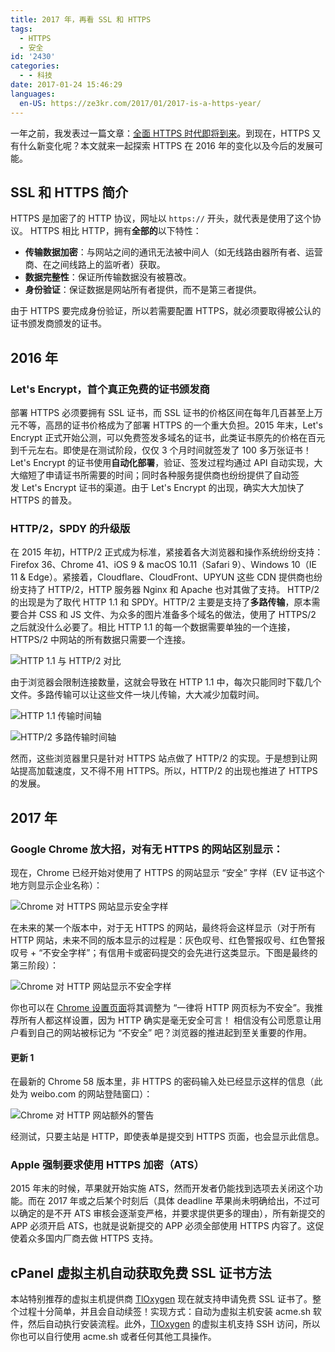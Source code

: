 ```yaml
---
title: 2017 年，再看 SSL 和 HTTPS
tags:
  - HTTPS
  - 安全
id: '2430'
categories:
  - - 科技
date: 2017-01-24 15:46:29
languages:
  en-US: https://ze3kr.com/2017/01/2017-is-a-https-year/
---
```


一年之前，我发表过一篇文章：[全面 HTTPS 时代即将到来](https://guozeyu.com/2015/12/https-everywhere-is-coming/)。到现在，HTTPS 又有什么新变化呢？本文就来一起探索 HTTPS 在 2016 年的变化以及今后的发展可能。
<!-- more -->

## SSL 和 HTTPS 简介

HTTPS 是加密了的 HTTP 协议，网址以 `https://` 开头，就代表是使用了这个协议。 HTTPS 相比 HTTP，拥有**全部的**以下特性：

*   **传输数据加密**：与网站之间的通讯无法被中间人（如无线路由器所有者、运营商、在之间线路上的监听者）获取。
*   **数据完整性**：保证所传输数据没有被篡改。
*   **身份验证**：保证数据是网站所有者提供，而不是第三者提供。

由于 HTTPS 要完成身份验证，所以若需要配置 HTTPS，就必须要取得被公认的证书颁发商颁发的证书。

## 2016 年

### Let's Encrypt，首个真正免费的证书颁发商

部署 HTTPS 必须要拥有 SSL 证书，而 SSL 证书的价格区间在每年几百甚至上万元不等，高昂的证书价格成为了部署 HTTPS 的一个重大负担。2015 年末，Let's Encrypt 正式开始公测，可以免费签发多域名的证书，此类证书原先的价格在百元到千元左右。即使是在测试阶段，仅仅 3 个月时间就签发了 100 多万张证书！ Let's Encrypt 的证书使用**自动化部署**，验证、签发过程均通过 API 自动实现，大大缩短了申请证书所需要的时间；同时各种服务提供商也纷纷提供了自动签发 Let's Encrypt 证书的渠道。由于 Let's Encrypt 的出现，确实大大加快了 HTTPS 的普及。

### HTTP/2，SPDY 的升级版

在 2015 年初，HTTP/2 正式成为标准，紧接着各大浏览器和操作系统纷纷支持：Firefox 36、Chrome 41、iOS 9 & macOS 10.11（Safari 9）、Windows 10（IE 11 & Edge）。紧接着，Cloudflare、CloudFront、UPYUN 这些 CDN 提供商也纷纷支持了 HTTP/2，HTTP 服务器 Nginx 和 Apache 也对其做了支持。 HTTP/2 的出现是为了取代 HTTP 1.1 和 SPDY。HTTP/2 主要是支持了**多路传输**，原本需要合并 CSS 和 JS 文件、为众多的图片准备多个域名的做法，使用了 HTTPS/2 之后就没什么必要了。相比 HTTP 1.1 的每一个数据需要单独的一个连接，HTTPS/2 中网站的所有数据只需要一个连接。

![HTTP 1.1 与 HTTP/2 对比](/images/2017/http2-3.svg)

由于浏览器会限制连接数量，这就会导致在 HTTP 1.1 中，每次只能同时下载几个文件。多路传输可以让这些文件一块儿传输，大大减少加载时间。

![HTTP 1.1 传输时间轴](/images/2017/http2-1.svg)

![HTTP/2 多路传输时间轴](/images/2017/http2-2.svg)

然而，这些浏览器里只是针对 HTTPS 站点做了 HTTP/2 的实现。于是想到让网站提高加载速度，又不得不用 HTTPS。所以，HTTP/2 的出现也推进了 HTTPS 的发展。

## 2017 年

### Google Chrome 放大招，对有无 HTTPS 的网站区别显示：

现在，Chrome 已经开始对使用了 HTTPS 的网站显示 “安全” 字样（EV 证书这个地方则显示企业名称）：

![Chrome 对 HTTPS 网站显示安全字样](https://imagedelivery.net/6T-behmofKYLsxlrK0l_MQ/4c9486bb-2894-4d7d-a8d9-3a242dfa5300/large)

在未来的某一个版本中，对于无 HTTPS 的网站，最终将会这样显示（对于所有 HTTP 网站，未来不同的版本显示的过程是：灰色叹号、红色警报叹号、红色警报叹号 + “不安全字样”；有信用卡或密码提交的会先进行这类显示。下图是最终的第三阶段）：

![Chrome 对 HTTP 网站显示不安全字样](https://imagedelivery.net/6T-behmofKYLsxlrK0l_MQ/ff14d2ee-0d85-4506-e998-ca90b4ddbb00/large)

你也可以在 [Chrome 设置页面](chrome://flags/#mark-non-secure-as)将其调整为 “一律将 HTTP 网页标为不安全”。我推荐所有人都这样设置，因为 HTTP 确实是毫无安全可言！ 相信没有公司愿意让用户看到自己的网站被标记为 “不安全” 吧？浏览器的推进起到至关重要的作用。

#### 更新 1

在最新的 Chrome 58 版本里，非 HTTPS 的密码输入处已经显示这样的信息（此处为 weibo.com 的网站登陆窗口）： 

![Chrome 对 HTTP 网站额外的警告](https://imagedelivery.net/6T-behmofKYLsxlrK0l_MQ/e521422c-a9b2-4cb3-9ada-d0490e6eca00/large)

经测试，只要主站是 HTTP，即使表单是提交到 HTTPS 页面，也会显示此信息。

### Apple 强制要求使用 HTTPS 加密（ATS）

2015 年末的时候，苹果就开始实施 ATS，然而开发者仍能找到选项去关闭这个功能。而在 2017 年或之后某个时刻后（具体 deadline 苹果尚未明确给出，不过可以确定的是不开 ATS 审核会逐渐变严格，并要求提供更多的理由），所有新提交的 APP 必须开启 ATS，也就是说新提交的 APP 必须全部使用 HTTPS 内容了。这促使着众多国内厂商去做 HTTPS 支持。

## cPanel 虚拟主机自动获取免费 SSL 证书方法

本站特别推荐的虚拟主机提供商 [TlOxygen](https://domain.tloxygen.com/web-hosting/index.php?promo=ze3kr) 现在就支持申请免费 SSL 证书了。整个过程十分简单，并且会自动续签！实现方式：自动为虚拟主机安装 acme.sh 软件，然后自动执行安装流程。此外，[TlOxygen](https://domain.tloxygen.com/web-hosting/index.php?promo=ze3kr) 的虚拟主机支持 SSH 访问，所以你也可以自行使用 acme.sh 或者任何其他工具操作。

